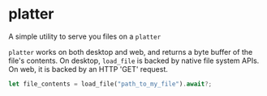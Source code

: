 # platter

A simple utility to serve you files on a `platter`

`platter` works on both desktop and web, and returns a byte buffer of the file's contents.
On desktop, `load_file` is backed by native file system APIs. On web, it is backed by an
HTTP 'GET' request.

```rust
let file_contents = load_file("path_to_my_file").await?;
```
